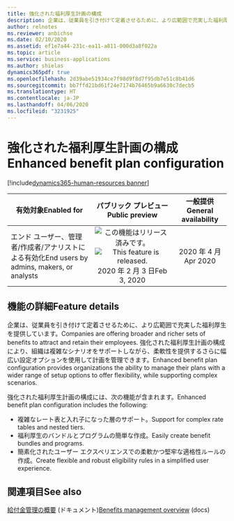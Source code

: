```yaml
---
title: 強化された福利厚生計画の構成
description: 企業は、従業員を引き付けて定着させるために、より広範囲で充実した福利厚生を提供しています。 強化された福利厚生計画の構成により、組織は複雑なシナリオをサポートしながら、柔軟性を提供するさらに幅広い設定オプションを使用して計画を管理できます。
author: relnotes
ms.reviewer: anbichse
ms.date: 02/10/2020
ms.assetid: ef1e7a44-231c-ea11-a811-000d3a8f022a
ms.topic: article
ms.service: business-applications
ms.author: shielas
dynamics365pdf: true
ms.openlocfilehash: 2d39abe51934ce7f98d9f8d7f95db7e51c8b41d6
ms.sourcegitcommit: bb7ffd21bd61f24e7174b76465b9a6630c7decb5
ms.translationtype: HT
ms.contentlocale: ja-JP
ms.lasthandoff: 04/06/2020
ms.locfileid: "3231925"
---
```

# <a name="enhanced-benefit-plan-configuration"></a><span data-ttu-id="e6d88-104">強化された福利厚生計画の構成</span><span class="sxs-lookup"><span data-stu-id="e6d88-104">Enhanced benefit plan configuration</span></span>
[!include[dynamics365-human-resources banner](../includes/dynamics365-human-resources.md)]

| <span data-ttu-id="e6d88-105">有効対象</span><span class="sxs-lookup"><span data-stu-id="e6d88-105">Enabled for</span></span>    |  <span data-ttu-id="e6d88-106">パブリック プレビュー</span><span class="sxs-lookup"><span data-stu-id="e6d88-106">Public preview</span></span> | <span data-ttu-id="e6d88-107">一般提供</span><span class="sxs-lookup"><span data-stu-id="e6d88-107">General availability</span></span> | 
| ---------- | :----------: |:----------: |
|<span data-ttu-id="e6d88-108">エンド ユーザー、管理者/作成者/アナリストによる有効化</span><span class="sxs-lookup"><span data-stu-id="e6d88-108">End users by admins, makers, or analysts</span></span>|<span data-ttu-id="e6d88-109">![この機能はリリース済みです。](/dynamics365-release-plan/media/green-checkmark.png "この機能はリリース済みです。")</span><span class="sxs-lookup"><span data-stu-id="e6d88-109">![This feature is released.](/dynamics365-release-plan/media/green-checkmark.png "This feature is released.")</span></span> <span data-ttu-id="e6d88-110">2020 年 2 月 3 日</span><span class="sxs-lookup"><span data-stu-id="e6d88-110">Feb 3, 2020</span></span>| <span data-ttu-id="e6d88-111">2020 年 4 月</span><span class="sxs-lookup"><span data-stu-id="e6d88-111">Apr 2020</span></span>|






## <a name="feature-details"></a><span data-ttu-id="e6d88-112">機能の詳細</span><span class="sxs-lookup"><span data-stu-id="e6d88-112">Feature details</span></span>
<!--feature detail start -->
<span data-ttu-id="e6d88-113">企業は、従業員を引き付けて定着させるために、より広範囲で充実した福利厚生を提供しています。</span><span class="sxs-lookup"><span data-stu-id="e6d88-113">Companies are offering broader and richer sets of benefits to attract and retain their employees.</span></span> <span data-ttu-id="e6d88-114">強化された福利厚生計画の構成により、組織は複雑なシナリオをサポートしながら、柔軟性を提供するさらに幅広い設定オプションを使用して計画を管理できます。</span><span class="sxs-lookup"><span data-stu-id="e6d88-114">Enhanced benefit plan configuration provides organizations the ability to manage their plans with a wider range of setup options to offer flexibility, while supporting complex scenarios.</span></span>

<span data-ttu-id="e6d88-115">強化された福利厚生計画の構成には、次の機能が含まれます。</span><span class="sxs-lookup"><span data-stu-id="e6d88-115">Enhanced benefit plan configuration includes the following:</span></span>

- <span data-ttu-id="e6d88-116">複雑なレート表と入れ子になった層のサポート。</span><span class="sxs-lookup"><span data-stu-id="e6d88-116">Support for complex rate tables and nested tiers.</span></span>
- <span data-ttu-id="e6d88-117">福利厚生のバンドルとプログラムの簡単な作成。</span><span class="sxs-lookup"><span data-stu-id="e6d88-117">Easily create benefit bundles and programs.</span></span>
- <span data-ttu-id="e6d88-118">簡素化されたユーザー エクスペリエンスでの柔軟かつ堅牢な適格性ルールの作成。</span><span class="sxs-lookup"><span data-stu-id="e6d88-118">Create flexible and robust eligibility rules in a simplified user experience.</span></span>
<!--feature detail end -->










## <a name="see-also"></a><span data-ttu-id="e6d88-119">関連項目</span><span class="sxs-lookup"><span data-stu-id="e6d88-119">See also</span></span>


<!--docs start-->
<span data-ttu-id="e6d88-120">[給付金管理の概要](https://docs.microsoft.com/dynamics365/human-resources/hr-benefits-management-overview) (ドキュメント)</span><span class="sxs-lookup"><span data-stu-id="e6d88-120">[Benefits management overview](https://docs.microsoft.com/dynamics365/human-resources/hr-benefits-management-overview) (docs)</span></span>
<!--docs end-->

